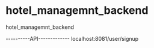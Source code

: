 # hotel_managemnt_backend
hotel_managemnt_backend

----------API------------- 
localhost:8081/user/signup
